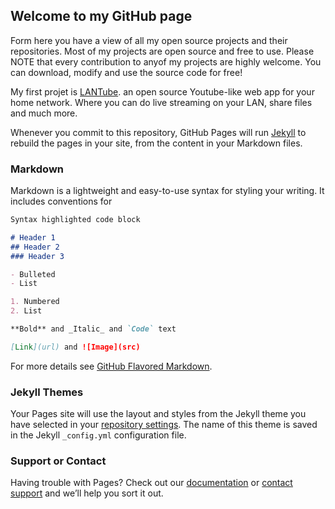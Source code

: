 ## Welcome to my GitHub page

Form here you have a view of all my open source projects and their repositories. Most of my projects are open source and free to use. Please NOTE that every contribution to anyof my projects are highly welcome. You can download, modify and use the source code for free!



My first projet is [LANTube](https://fotiemconstant.github.io/LAN-Tube). an open source Youtube-like web app for your home network. Where you can do live streaming on your LAN, share files and much more. 

Whenever you commit to this repository, GitHub Pages will run [Jekyll](https://jekyllrb.com/) to rebuild the pages in your site, from the content in your Markdown files.

### Markdown

Markdown is a lightweight and easy-to-use syntax for styling your writing. It includes conventions for

```markdown
Syntax highlighted code block

# Header 1
## Header 2
### Header 3

- Bulleted
- List

1. Numbered
2. List

**Bold** and _Italic_ and `Code` text

[Link](url) and ![Image](src)
```

For more details see [GitHub Flavored Markdown](https://guides.github.com/features/mastering-markdown/).

### Jekyll Themes

Your Pages site will use the layout and styles from the Jekyll theme you have selected in your [repository settings](https://github.com/FotieMConstant/fotiemconstant.github.io/settings). The name of this theme is saved in the Jekyll `_config.yml` configuration file.

### Support or Contact

Having trouble with Pages? Check out our [documentation](https://help.github.com/categories/github-pages-basics/) or [contact support](https://github.com/contact) and we’ll help you sort it out.
